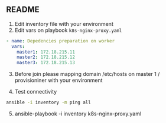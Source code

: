 ## README

1. Edit inventory file with your environment
2. Edit vars on playbook `k8s-nginx-proxy.yaml`

```yaml
- name: Depedencies preparation on worker
  vars:
    master1: 172.18.215.11
    master2: 172.18.215.12
    master3: 172.18.215.13
```
3. Before join please mapping domain /etc/hosts on master 1 / provisioniner with your environment

4. Test connectivity
```sh
ansible -i inventory -m ping all
```

5. ansible-playbook -i inventory k8s-nginx-proxy.yaml
